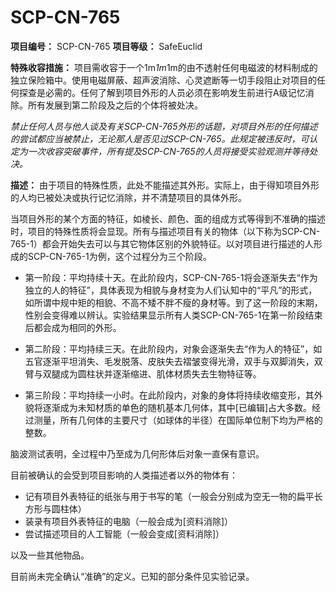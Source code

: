 # SCP-CN-765


**项目编号：** SCP-CN-765
**项目等级：** SafeEuclid

**特殊收容措施：** 项目需收容于一个1m*1m*1m的由不透射任何电磁波的材料制成的独立保险箱中。使用电磁屏蔽、超声波消除、心灵遮断等一切手段阻止对项目的任何探查是必需的。任何了解到项目外形的人员必须在影响发生前进行A级记忆消除。所有发展到第二阶段及之后的个体将被处决。

*禁止任何人员与他人谈及有关SCP-CN-765外形的话题，对项目外形的任何描述的尝试都应当被禁止，无论那人是否见过SCP-CN-765。此规定被违反时，可认定为一次收容突破事件，所有提及SCP-CN-765的人员将接受实验观测并等待处决。* 

**描述：** 由于项目的特殊性质，此处不能描述其外形。实际上，由于得知项目外形的人均已被处决或执行记忆消除，并不清楚项目的具体外形。

当项目外形的某个方面的特征，如棱长、颜色、面的组成方式等得到不准确的描述时，项目的特殊性质将会显现。所有与描述项目有关的物体（以下称为SCP-CN-765-1）都会开始失去可以与其它物体区别的外貌特征。以对项目进行描述的人形成的SCP-CN-765-1为例，这个过程分为三个阶段。

- 第一阶段：平均持续十天。在此阶段内，SCP-CN-765-1将会逐渐失去“作为独立的人的特征”，具体表现为相貌与身材变为人们认知中的“平凡”的形式，如所谓中规中矩的相貌、不高不矮不胖不瘦的身材等。到了这一阶段的末期，性别会变得难以辨认。实验结果显示所有人类SCP-CN-765-1在第一阶段结束后都会成为相同的外形。

- 第二阶段：平均持续三天。在此阶段内，对象会逐渐失去“作为人的特征”，如五官逐渐平坦消失、毛发脱落、皮肤失去褶皱变得光滑，双手与双脚消失，双臂与双腿成为圆柱状并逐渐缩进、肌体材质失去生物特征等。

- 第三阶段：平均持续一小时。在此阶段内，对象的身体将持续收缩变形，其外貌将逐渐成为未知材质的单色的随机基本几何体，其中[已编辑]占大多数。经过测量，所有几何体的主要尺寸（如球体的半径）在国际单位制下均为严格的整数。

脑波测试表明，全过程中乃至成为几何形体后对象一直保有意识。

目前被确认的会受到项目影响的人类描述者以外的物体有：

- 记有项目外表特征的纸张与用于书写的笔（一般会分别成为空无一物的扁平长方形与圆柱体）
- 装录有项目外表特征的电脑（一般会成为[资料消除]）
- 尝试描述项目的人工智能（一般会变成[资料消除]）

以及一些其他物品。

目前尚未完全确认“准确”的定义。已知的部分条件见实验记录。





